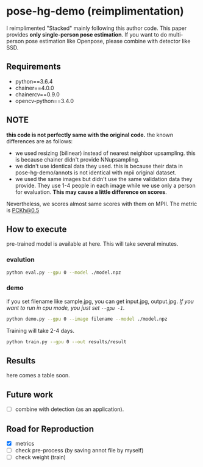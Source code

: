 pose-hg-demo (reimplimentation)
=====

I reimplimented "Stacked" mainly following this author code.
This paper provides **only single-person pose estimation**. If you want to do multi-person pose estimation like Openpose, please combine with detector like SSD.

## Requirements
- python==3.6.4
- chainer==4.0.0
- chainercv==0.9.0
- opencv-python==3.4.0

## NOTE
**this code is not perfectly same with the original code.**
the known differences are as follows:
- we used resizing (bilinear) instead of nearest neighbor upsampling. this is because chainer didn't provide NNupsampling.
- we didn't use identical data they used. this is because their data in pose-hg-demo/annots is not identical with mpii original dataset.
- we used the same images but didn't use the same validation data they provide. They use 1-4 people in each image while we use only a person for evaluation. **This may cause a little difference on scores**.

Nevertheless, we scores almost same scores with them on MPII.
The metric is PCKh@0.5

## How to execute
pre-trained model is available at here. This will take several minutes.

### evalution
```bash
python eval.py --gpu 0 --model ./model.npz
```

### demo
if you set filename like sample.jpg, you can get input.jpg, output.jpg. *If you want to run in cpu mode, you just set `--gpu -1`*.
```bash
python demo.py --gpu 0 --image filename --model ./model.npz
```

Training will take 2-4 days.
```bash
python train.py --gpu 0 --out results/result
```

## Results
here comes a table soon.

## Future work
- [ ] combine with detection (as an application).

## Road for Reproduction
- [x] metrics
- [ ] check pre-process (by saving annot file by myself)
- [ ] check weight (train)
